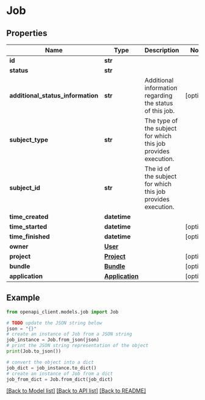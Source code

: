# Job


## Properties

Name | Type | Description | Notes
------------ | ------------- | ------------- | -------------
**id** | **str** |  | 
**status** | **str** |  | 
**additional_status_information** | **str** | Additional information regarding the status of this job. | [optional] 
**subject_type** | **str** | The type of the subject for which this job provides execution. | 
**subject_id** | **str** | The id of the subject for which this job provides execution. | 
**time_created** | **datetime** |  | 
**time_started** | **datetime** |  | [optional] 
**time_finished** | **datetime** |  | [optional] 
**owner** | [**User**](User.md) |  | 
**project** | [**Project**](Project.md) |  | [optional] 
**bundle** | [**Bundle**](Bundle.md) |  | [optional] 
**application** | [**Application**](Application.md) |  | [optional] 

## Example

```python
from openapi_client.models.job import Job

# TODO update the JSON string below
json = "{}"
# create an instance of Job from a JSON string
job_instance = Job.from_json(json)
# print the JSON string representation of the object
print(Job.to_json())

# convert the object into a dict
job_dict = job_instance.to_dict()
# create an instance of Job from a dict
job_from_dict = Job.from_dict(job_dict)
```
[[Back to Model list]](../README.md#documentation-for-models) [[Back to API list]](../README.md#documentation-for-api-endpoints) [[Back to README]](../README.md)


